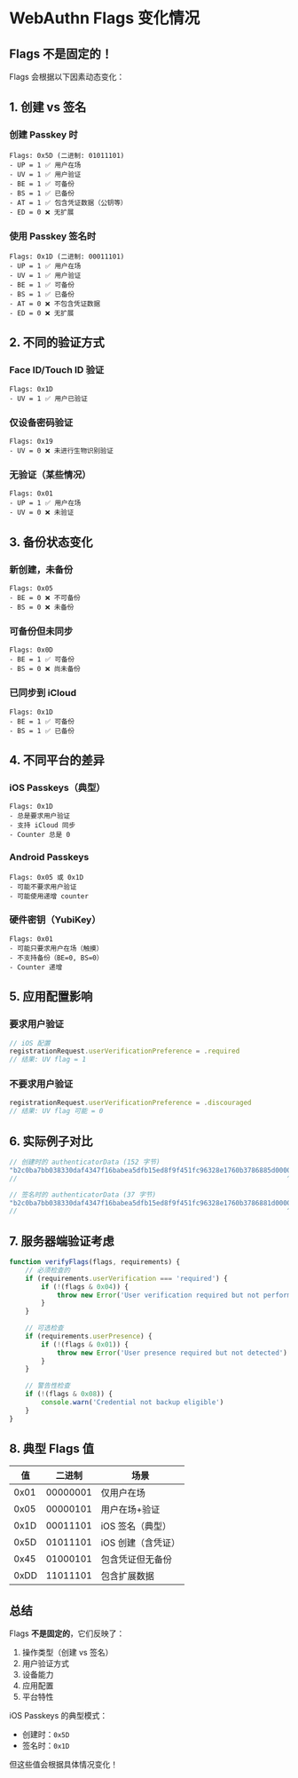 # WebAuthn Flags 变化情况

## Flags 不是固定的！

Flags 会根据以下因素动态变化：

## 1. 创建 vs 签名

### 创建 Passkey 时
```
Flags: 0x5D (二进制: 01011101)
- UP = 1 ✅ 用户在场
- UV = 1 ✅ 用户验证
- BE = 1 ✅ 可备份
- BS = 1 ✅ 已备份
- AT = 1 ✅ 包含凭证数据（公钥等）
- ED = 0 ❌ 无扩展
```

### 使用 Passkey 签名时
```
Flags: 0x1D (二进制: 00011101)
- UP = 1 ✅ 用户在场
- UV = 1 ✅ 用户验证
- BE = 1 ✅ 可备份
- BS = 1 ✅ 已备份
- AT = 0 ❌ 不包含凭证数据
- ED = 0 ❌ 无扩展
```

## 2. 不同的验证方式

### Face ID/Touch ID 验证
```
Flags: 0x1D
- UV = 1 ✅ 用户已验证
```

### 仅设备密码验证
```
Flags: 0x19
- UV = 0 ❌ 未进行生物识别验证
```

### 无验证（某些情况）
```
Flags: 0x01
- UP = 1 ✅ 用户在场
- UV = 0 ❌ 未验证
```

## 3. 备份状态变化

### 新创建，未备份
```
Flags: 0x05
- BE = 0 ❌ 不可备份
- BS = 0 ❌ 未备份
```

### 可备份但未同步
```
Flags: 0x0D
- BE = 1 ✅ 可备份
- BS = 0 ❌ 尚未备份
```

### 已同步到 iCloud
```
Flags: 0x1D
- BE = 1 ✅ 可备份
- BS = 1 ✅ 已备份
```

## 4. 不同平台的差异

### iOS Passkeys（典型）
```
Flags: 0x1D
- 总是要求用户验证
- 支持 iCloud 同步
- Counter 总是 0
```

### Android Passkeys
```
Flags: 0x05 或 0x1D
- 可能不要求用户验证
- 可能使用递增 counter
```

### 硬件密钥（YubiKey）
```
Flags: 0x01
- 可能只要求用户在场（触摸）
- 不支持备份（BE=0, BS=0）
- Counter 递增
```

## 5. 应用配置影响

### 要求用户验证
```javascript
// iOS 配置
registrationRequest.userVerificationPreference = .required
// 结果: UV flag = 1
```

### 不要求用户验证
```javascript
registrationRequest.userVerificationPreference = .discouraged
// 结果: UV flag 可能 = 0
```

## 6. 实际例子对比

```javascript
// 创建时的 authenticatorData (152 字节)
"b2c0ba7bb038330daf4347f16babea5dfb15ed8f9f451fc96328e1760b3786885d00000000..."
//                                                                    ^^ 0x5D (AT=1)

// 签名时的 authenticatorData (37 字节)
"b2c0ba7bb038330daf4347f16babea5dfb15ed8f9f451fc96328e1760b3786881d00000000"
//                                                                    ^^ 0x1D (AT=0)
```

## 7. 服务器端验证考虑

```javascript
function verifyFlags(flags, requirements) {
    // 必须检查的
    if (requirements.userVerification === 'required') {
        if (!(flags & 0x04)) {
            throw new Error('User verification required but not performed')
        }
    }
    
    // 可选检查
    if (requirements.userPresence) {
        if (!(flags & 0x01)) {
            throw new Error('User presence required but not detected')
        }
    }
    
    // 警告性检查
    if (!(flags & 0x08)) {
        console.warn('Credential not backup eligible')
    }
}
```

## 8. 典型 Flags 值

| 值 | 二进制 | 场景 |
|----|--------|------|
| 0x01 | 00000001 | 仅用户在场 |
| 0x05 | 00000101 | 用户在场+验证 |
| 0x1D | 00011101 | iOS 签名（典型）|
| 0x5D | 01011101 | iOS 创建（含凭证）|
| 0x45 | 01000101 | 包含凭证但无备份 |
| 0xDD | 11011101 | 包含扩展数据 |

## 总结

Flags **不是固定的**，它们反映了：
1. 操作类型（创建 vs 签名）
2. 用户验证方式
3. 设备能力
4. 应用配置
5. 平台特性

iOS Passkeys 的典型模式：
- 创建时：`0x5D`
- 签名时：`0x1D`

但这些值会根据具体情况变化！